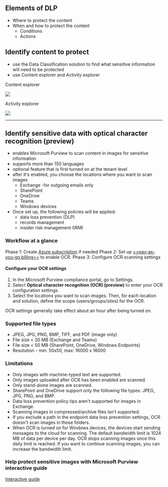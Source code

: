 
## Elements of DLP

- Where to protect the content
- When and how to protect the content
	- Conditions
	- Actions

## Identify content to protect

- use the Data Classification solution to find what sensitive information will need to be protected
- use Content explorer and Activity explorer

Content explorer

<img src="https://learn.microsoft.com/en-us/training/wwl/m365-compliance-information-prevent-data-loss/media/data-classification.png">

Activity explorer

<img src="https://learn.microsoft.com/en-us/training/wwl/m365-compliance-information-prevent-data-loss/media/activity-explorer.png">

---
## Identify sensitive data with optical character recognition (preview)

- enables Microsoft Purview to scan content in images for sensitive information
- supports more than 150 languages
- optional feature that is first turned on at the tenant level
- after it's enabled, you choose the locations where you want to scan images
	- Exchange -for outgoing emails only
	- SharePoint
	- OneDrive
	- Teams
	- Windows devices
- Once set up, the following policies will be applied:
	- data loss prevention (DLP)
	- records management
	- insider risk management (IRM)

### Workflow at a glance

Phase 1: Create [Azure subscription](https://learn.microsoft.com/en-us/azure/cloud-adoption-framework/ready/azure-best-practices/initial-subscriptions) if needed
Phase 2: Set up [==pay-as-you-go billing==](https://learn.microsoft.com/en-us/purview/ocr-learn-about#phase-2-configure-billing) to enable OCR.	
Phase 3: Configure OCR scanning settings	

#### Configure your OCR settings

1. In the Microsoft Purview compliance portal, go to Settings.
2. Select **Optical character recognition (OCR) (preview)** to enter your OCR configuration settings.
3. Select the locations you want to scan images. Then, for each location and solution, define the scope (users/groups/sites) for the OCR. 

OCR settings generally take effect about an hour after being turned on.

### Supported file types

- JPEG, JPG, PNG, BMP, TIFF, and PDF (image only)
- File size < 20 MB (Exchange and Teams)
- File size < 50 MB (SharePoint, OneDrive, Windows Endpoints)
- Resolution - min: 50x50, max: 16000 x 16000

### Limitations

- Only images with machine-typed text are supported.
- Only images uploaded after OCR has been enabled are scanned.
- Only stand-alone images are scanned.
- SharePoint and OneDrive support only the following file types: JPEG, JPG, PNG, and BMP.
- Data loss prevention policy tips aren't supported for images in Exchange.
- Scanning images in compressed/archive files isn't supported.
- If you exclude a path in the endpoint data loss prevention settings, OCR doesn't scan images in those folders.
- When OCR is turned on for Windows devices, the devices start sending messages to the cloud for scanning. The default bandwidth limit is 1024 MB of data per device per day. OCR stops scanning images once this daily limit is reached. If you want to continue scanning images, you can increase the bandwidth limit.

### Help protect sensitive images with Microsoft Purview interactive guide
[Interactive guide](https://mslearn.cloudguides.com/guides/Help%20protect%20sensitive%20images%20with%20Microsoft%20Purview)

